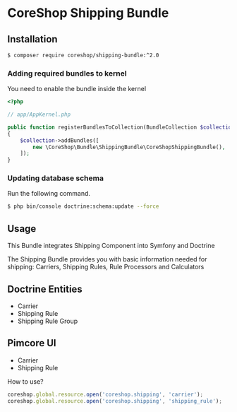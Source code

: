 # CoreShop Shipping Bundle

## Installation
```bash
$ composer require coreshop/shipping-bundle:^2.0
```

### Adding required bundles to kernel
You need to enable the bundle inside the kernel

```php
<?php

// app/AppKernel.php

public function registerBundlesToCollection(BundleCollection $collection)
{
    $collection->addBundles([
        new \CoreShop\Bundle\ShippingBundle\CoreShopShippingBundle(),
    ]);
}
```

### Updating database schema
Run the following command.

```bash
$ php bin/console doctrine:schema:update --force
```

## Usage

This Bundle integrates Shipping Component into Symfony and Doctrine

The Shipping Bundle provides you with basic information needed for shipping: Carriers, Shipping Rules, Rule Processors and Calculators

## Doctrine Entities
 - Carrier
 - Shipping Rule
 - Shipping Rule Group

## Pimcore UI

 - Carrier
 - Shipping Rule

How to use?

```javascript
coreshop.global.resource.open('coreshop.shipping', 'carrier');
coreshop.global.resource.open('coreshop.shipping', 'shipping_rule');
```